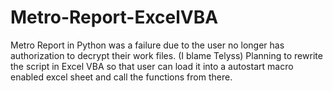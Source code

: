 # Metro-Report-ExcelVBA
Metro Report in Python was a failure due to the user no longer has authorization to decrypt their work files. (I blame Telyss)
Planning to rewrite the script in Excel VBA so that user can load it into a autostart macro enabled excel sheet and call the functions from there.
